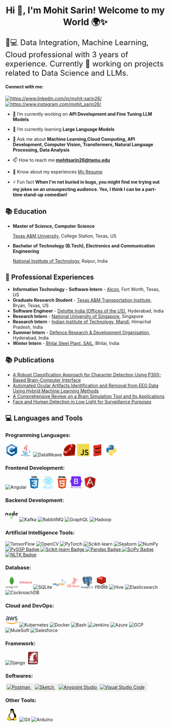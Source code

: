 <h1 align="center">Hi 👋, I'm Mohit Sarin! Welcome to my World 🌍✨</h1>
<p>
    <span style="font-size: 24px;">🔌💻 Data Integration, Machine Learning, Cloud professional with 3 years of experience. Currently 🚀 working on projects related to Data Science and LLMs.</span><br>
</p>
<h4 align="left">Connect with me:</h4>
<p align="left">
<a href="https://linkedin.com/in/https://www.linkedin.com/in/mohit-sarin26/" target="blank"><img align="center" src="https://raw.githubusercontent.com/rahuldkjain/github-profile-readme-generator/master/src/images/icons/Social/linked-in-alt.svg" alt="https://www.linkedin.com/in/mohit-sarin26/" height="30" width="40" /></a>
<a href="https://instagram.com/https://www.instagram.com/mohit_sarin26/" target="blank"><img align="center" src="https://raw.githubusercontent.com/rahuldkjain/github-profile-readme-generator/master/src/images/icons/Social/instagram.svg" alt="https://www.instagram.com/mohit_sarin26/" height="30" width="40" /></a>
</p>

- 🔭 I’m currently working on **API Development and Fine Tuning LLM Models**

- 🌱 I’m currently learning **Large Language Models**

- 💬 Ask me about **Machine Learning,Cloud Computing, API Development, Computer Vision, Transformers, Natural Language Processing, Data Analysis**

- 📫 How to reach me **mohitsarin26@tamu.edu**

- 📄 Know about my experiences <a href="https://drive.google.com/file/d/1PWR1cA36PscNBdLfr8b-JKgwihapBqC2/view?usp=sharing">My Resume</a>

- ⚡ Fun fact **When I'm not buried in bugs, you might find me trying out my jokes on an unsuspecting audience. Yes, I think I can be a part-time stand-up comedian!**

<h2>📚 Education</h2>
<ul>
  <li><strong>Master of Science, Computer Science</strong></li>
  <p><a href="https://engineering.tamu.edu/cse/index.html">Texas A&M University</a>, College Station, Texas, US</p>
  <li><strong>Bachelor of Technology (B.Tech), Electronics and Communication Engineering</strong></li>
  <p><a href="https://nitrr.ac.in/aboutelectronics.php">National Institute of Technology</a>, Raipur, India</p>
</ul>


<h2>💼 Professional Experiences</h2>
<ul>
  <li><strong>Information Technology - Software Intern</strong> - <a href="https://www.alcon.com/" target="_blank">Alcon</a>, Fort Worth, Texas, US</li>
  <li><strong>Graduate Research Student</strong> - <a href="https://tti.tamu.edu/" target="_blank">Texas A&M Transportation Institute</a>, Bryan, Texas, US</li>
  <li><strong>Software Engineer</strong> - <a href="https://www2.deloitte.com/ui/en.html" target="_blank">Deloitte India (Offices of the US)</a>, Hyderabad, India</li>
  <li><strong>Research Intern</strong> - <a href="https://n1labs.org/" target="_blank">National University of Singapore</a>, Singapore</li>
  <li><strong>Research Intern</strong> - <a href="https://www.iitmandi.ac.in/" target="_blank">Indian Institute of Technology, Mandi</a>, Himachal Pradesh, India</li>
  <li><strong>Summer Intern</strong> - <a href="https://www.drdo.gov.in/drdo/labs-and-establishments/research-centre-imarat-rci" target="_blank">Defence Research & Development Organisation</a>, Hyderabad, India</li>
   <li><strong>Winter Intern</strong> - <a href="https://sail.co.in/en/plants/about-bhilai-steel-plant" target="_blank">Bhilai Steel Plant, SAIL</a>, Bhilai, India</li>
    
</ul>

<h2>📚 Publications</h2>
<ul>
    <li><a href="https://www.igi-global.com/chapter/a-robust-classification-approach-for-character-detection-using-p300-based-brain-computer-interface/306955">A Robust Classification Approach for Character Detection Using P300-Based Brain-Computer Interface</a></li>
    <li><a href="https://ieeexplore.ieee.org/document/9071360">Automated Ocular Artifacts Identification and Removal from EEG Data Using Hybrid Machine Learning Methods</a></li>
    <li><a href="https://www.igi-global.com/chapter/a-comprehensive-review-on-a-brain-simulation-tool-and-its-applications/306947">A Comprehensive Review on a Brain Simulation Tool and Its Applications</a></li>
    <li><a href="https://ieeexplore.ieee.org/abstract/document/9004249">Face and Human Detection in Low Light for Surveillance Purposes</a></li>
</ul>


<h2 align="left">💻 Languages and Tools</h2>
<!-- Programming Languages -->
<h3>Programming Languages:</h3>
<p>
    <img src="https://raw.githubusercontent.com/devicons/devicon/master/icons/c/c-original.svg" alt="C" width="40" height="40"/>
    <img src="https://raw.githubusercontent.com/devicons/devicon/master/icons/java/java-original.svg" alt="Java" width="40" height="40"/>
    <img src="https://www.vectorlogo.zone/logos/mulesoft/mulesoft-icon.svg" alt="DataWeave" width="40" height="40"/>
    <img src="https://raw.githubusercontent.com/devicons/devicon/master/icons/ruby/ruby-original.svg" alt="Ruby" width="40" height="40"/>
    <img src="https://raw.githubusercontent.com/devicons/devicon/master/icons/javascript/javascript-original.svg" alt="JavaScript" width="40" height="40"/>
    <img src="https://raw.githubusercontent.com/devicons/devicon/master/icons/scala/scala-original.svg" alt="Scala" width="40" height="40"/>
    <img src="https://raw.githubusercontent.com/devicons/devicon/master/icons/python/python-original.svg" alt="Python" width="40" height="40"/>
</p>

<!-- Frontend Development -->
<h3>Frontend Development:</h3>
<p>
    <img src="https://angular.io/assets/images/logos/angular/angular.svg" alt="Angular" width="40" height="40"/>
    <img src="https://raw.githubusercontent.com/devicons/devicon/master/icons/css3/css3-original-wordmark.svg" alt="CSS3" width="40" height="40"/>
    <img src="https://raw.githubusercontent.com/devicons/devicon/master/icons/react/react-original-wordmark.svg" alt="React" width="40" height="40"/>
    <img src="https://raw.githubusercontent.com/devicons/devicon/master/icons/html5/html5-original-wordmark.svg" alt="HTML5" width="40" height="40"/>
    <img src="https://raw.githubusercontent.com/devicons/devicon/master/icons/bootstrap/bootstrap-plain-wordmark.svg" alt="Bootstrap" width="40" height="40"/>
    <img src="https://raw.githubusercontent.com/devicons/devicon/master/icons/angularjs/angularjs-original.svg" alt="AngularJS" width="40" height="40"/>
</p>

<!-- Backend Development -->
<h3>Backend Development:</h3>
<p>
    <img src="https://raw.githubusercontent.com/devicons/devicon/master/icons/nodejs/nodejs-original-wordmark.svg" alt="NodeJS" width="40" height="40"/>
    <img src="https://www.vectorlogo.zone/logos/apache_kafka/apache_kafka-icon.svg" alt="Kafka" width="40" height="40"/>
    <img src="https://www.vectorlogo.zone/logos/rabbitmq/rabbitmq-icon.svg" alt="RabbitMQ" width="40" height="40"/>
    <img src="https://www.vectorlogo.zone/logos/graphql/graphql-icon.svg" alt="GraphQL" width="40" height="40"/>
    <img src="https://www.vectorlogo.zone/logos/apache_hadoop/apache_hadoop-icon.svg" alt="Hadoop" width="40" height="40"/>
</p>

<!-- AI/ML -->
<h3>Artificial Intelligence Tools:</h3>
<p>
    <img src="https://www.vectorlogo.zone/logos/tensorflow/tensorflow-icon.svg" alt="TensorFlow" width="40" height="40"/>
    <img src="https://www.vectorlogo.zone/logos/opencv/opencv-icon.svg" alt="OpenCV" width="40" height="40"/>
    <img src="https://www.vectorlogo.zone/logos/pytorch/pytorch-icon.svg" alt="PyTorch" width="40" height="40"/>
    <img src="https://upload.wikimedia.org/wikipedia/commons/0/05/Scikit_learn_logo_small.svg" alt="Scikit-learn" width="40" height="40"/>
    <img src="https://seaborn.pydata.org/_images/logo-mark-lightbg.svg" alt="Seaborn" width="40" height="40"/>
    <img src="https://upload.wikimedia.org/wikipedia/commons/1/1a/NumPy_logo.svg" alt="NumPy" width="40" height="40"/>
 <a href="https://github.com/pygsp/pygsp">
        <img src="https://img.shields.io/badge/PyGSP-Library-orange" alt="PyGSP Badge">
    </a>
    <a href="https://scikit-learn.org">
        <img src="https://img.shields.io/badge/Scikit--learn-Library-blue" alt="Scikit-learn Badge">
    </a>
    <a href="https://pandas.pydata.org">
        <img src="https://img.shields.io/badge/Pandas-Library-green" alt="Pandas Badge">
    </a>
    <a href="https://www.scipy.org">
        <img src="https://img.shields.io/badge/SciPy-Library-yellow" alt="SciPy Badge">
    </a>
    <a href="https://www.nltk.org">
        <img src="https://img.shields.io/badge/NLTK-Library-brightgreen" alt="NLTK Badge">
    </a>
</p>

<!-- Database -->
<h3>Database:</h3>
<p>
    <img src="https://raw.githubusercontent.com/devicons/devicon/master/icons/mongodb/mongodb-original-wordmark.svg" alt="MongoDB" width="40" height="40"/>
    <img src="https://raw.githubusercontent.com/devicons/devicon/master/icons/oracle/oracle-original.svg" alt="Oracle" width="40" height="40"/>
    <img src="https://www.vectorlogo.zone/logos/sqlite/sqlite-icon.svg" alt="SQLite" width="40" height="40"/>
    <img src="https://raw.githubusercontent.com/devicons/devicon/master/icons/mysql/mysql-original-wordmark.svg" alt="MySQL" width="40" height="40"/>
    <img src="https://raw.githubusercontent.com/devicons/devicon/master/icons/microsoftsqlserver/microsoftsqlserver-plain-wordmark.svg" alt="MSSQL" width="40" height="40"/>
    <img src="https://raw.githubusercontent.com/devicons/devicon/master/icons/postgresql/postgresql-original-wordmark.svg" alt="PostgreSQL" width="40" height="40"/>
    <img src="https://raw.githubusercontent.com/devicons/devicon/master/icons/redis/redis-original-wordmark.svg" alt="Redis" width="40" height="40"/>
    <img src="https://www.vectorlogo.zone/logos/apache_hive/apache_hive-icon.svg" alt="Hive" width="40" height="40"/>
    <img src="https://www.vectorlogo.zone/logos/elastic/elastic-icon.svg" alt="Elasticsearch" width="40" height="40"/>
    <img src="https://cdn.worldvectorlogo.com/logos/cockroachdb.svg" alt="CockroachDB" width="40" height="40"/>
</p>

<!-- DevOps -->
<h3>Cloud and DevOps:</h3>
<p>
    <img src="https://raw.githubusercontent.com/devicons/devicon/master/icons/amazonwebservices/amazonwebservices-original-wordmark.svg" alt="AWS" width="40" height="40"/>
    <img src="https://www.vectorlogo.zone/logos/kubernetes/kubernetes-icon.svg" alt="Kubernetes" width="40" height="40"/>
    <img src="https://www.vectorlogo.zone/logos/docker/docker-icon.svg" alt="Docker" width="40" height="40"/>
    <img src="https://www.vectorlogo.zone/logos/gnu_bash/gnu_bash-icon.svg" alt="Bash" width="40" height="40"/>
    <img src="https://www.vectorlogo.zone/logos/jenkins/jenkins-icon.svg" alt="Jenkins" width="40" height="40"/>
    <img src="https://www.vectorlogo.zone/logos/microsoft_azure/microsoft_azure-icon.svg" alt="Azure" width="40" height="40"/>
    <img src="https://www.vectorlogo.zone/logos/google_cloud/google_cloud-icon.svg" alt="GCP" width="40" height="40"/>
    <img src="https://www.vectorlogo.zone/logos/mulesoft/mulesoft-icon.svg" alt="MuleSoft" width="40" height="40"/>
    <img src="https://www.vectorlogo.zone/logos/salesforce/salesforce-icon.svg" alt="Salesforce" width="40" height="40"/>
</p>

<!-- Framework -->
<h3>Framework:</h3>
<p>
    <img src="https://cdn.worldvectorlogo.com/logos/django.svg" alt="Django" width="40" height="40"/>
    <img src="https://raw.githubusercontent.com/devicons/devicon/master/icons/rails/rails-original-wordmark.svg" alt="Rails" width="40" height="40"/>
</p>

<!-- Softwares -->
<h3>Softwares:</h3>
<p>
    <span style="background-color: #f0f0f0; padding: 5px; border-radius: 5px;">
        <a href="https://www.postman.com">
            <img src="https://www.vectorlogo.zone/logos/getpostman/getpostman-icon.svg" alt="Postman" width="40" height="40"/>
        </a>
    </span>
    <span style="background-color: #f0f0f0; padding: 5px; border-radius: 5px;">
        <a href="https://www.sketch.com">
            <img src="https://www.vectorlogo.zone/logos/sketchapp/sketchapp-icon.svg" alt="Sketch" width="40" height="40"/>
        </a>
    </span>
    <span style="background-color: #f0f0f0; padding: 5px; border-radius: 5px;">
        <a href="https://www.mulesoft.com/platform/studio">
            <img src="https://www.vectorlogo.zone/logos/mulesoft/mulesoft-icon.svg" alt="Anypoint Studio" width="40" height="40"/>
        </a>
    <span style="background-color: #f0f0f0; padding: 5px; border-radius: 5px;">
        <a href="https://code.visualstudio.com/">
            <img src="https://upload.wikimedia.org/wikipedia/commons/9/9a/Visual_Studio_Code_1.35_icon.svg" alt="Visual Studio Code" width="40" height="40"/>
        </a>
    </span>
</p>


<!-- Other Tools -->
<h3>Other Tools:</h3>
<p>
    <img src="https://raw.githubusercontent.com/devicons/devicon/master/icons/linux/linux-original.svg" alt="Linux" width="40" height="40"/>
    <img src="https://www.vectorlogo.zone/logos/git-scm/git-scm-icon.svg" alt="Git" width="40" height="40"/>
    <img src="https://cdn.worldvectorlogo.com/logos/arduino-1.svg" alt="Arduino" width="40" height="40"/>
</p>

